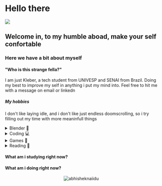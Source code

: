 <h1>Hello there</h1>

![](https://vbr.nathanchung.dev/badge?page_id=kleberapenas-visitors&color=55acb7&style=for-the-badge&logo=Github)
## Welcome in, to my humble aboad, make your self confortable
### Here we have a bit about myself
#### "Who is this strange fella?"
I am just Kleber, a tech student from UNIVESP and SENAI from Brazil. Doing my best to improve my self in anything i put my mind into. Feel free to hit me with a message on email or linkedn
##### My hobbies
I don't like laying idle, and i don't like just endless doomscrolling, so i try filling out my time with more meaninfull things
<details>
  <summary>Blender 🥯</summary>

</details>

<details>
  <summary>Coding 💻</summary>

</details>

<details>
  <summary>Games 👾</summary>

</details>

<details>
  <summary>Reading 🔖</summary>

</details>

#### What am i studying right now?
#### What am i doing right now?
<p align="center"> <img src="https://github-readme-stats.vercel.app/api?username=kleberapenas&show_icons=true&theme=gotham" alt="abhisheknaiidu" />
